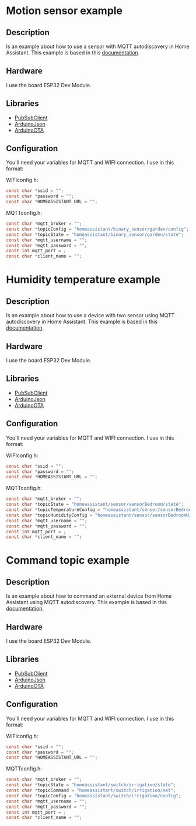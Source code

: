 # Motion sensor example
## Description
Is an example about how to use a sensor with MQTT autodiscovery in Home Assistant. This example is based in this [documentation](https://www.home-assistant.io/integrations/mqtt/#mqtt-discovery).

## Hardware
I use the board ESP32 Dev Module.

## Libraries
- [PubSubClient](https://github.com/knolleary/pubsubclient)
- [ArduinoJson](https://arduinojson.org)
- [ArduinoOTA](https://www.arduino.cc/reference/en/libraries/arduinoota)

## Configuration
You'll need your variables for MQTT and WIFI connection. I use in this format:

WIFIconfig.h:
```c
const char *ssid = "";
const char *password = "";
const char *HOMEASSISTANT_URL = "";
```
MQTTconfig.h:
```c
const char *mqtt_broker = "";
const char *topicConfig = "homeassistant/binary_sensor/garden/config";
const char *topicState = "homeassistant/binary_sensor/garden/state";
const char *mqtt_username = "";
const char *mqtt_password = "";
const int mqtt_port = ;
const char *client_name = "";
```

# Humidity temperature example
## Description
Is an example about how to use a device with two sensor using MQTT autodiscovery in Home Assistant. This example is based in this [documentation](https://www.home-assistant.io/integrations/mqtt/#mqtt-discovery).

## Hardware
I use the board ESP32 Dev Module.

## Libraries
- [PubSubClient](https://github.com/knolleary/pubsubclient)
- [ArduinoJson](https://arduinojson.org)
- [ArduinoOTA](https://www.arduino.cc/reference/en/libraries/arduinoota)

## Configuration
You'll need your variables for MQTT and WIFI connection. I use in this format:

WIFIconfig.h:
```c
const char *ssid = "";
const char *password = "";
const char *HOMEASSISTANT_URL = "";
```
MQTTconfig.h:
```c
const char *mqtt_broker = "";
const char *topicState = "homeassistant/sensor/sensorBedroom/state";
const char *topicTemperatureConfig = "homeassistant/sensor/sensorBedroomT/config";
const char *topicHumidityConfig = "homeassistant/sensor/sensorBedroomH/config";
const char *mqtt_username = "";
const char *mqtt_password = "";
const int mqtt_port = ;
const char *client_name = "";
```

# Command topic example
## Description
Is an example about how to command an external device from Home Assistant using MQTT autodiscovery. This example is based in this [documentation](https://www.home-assistant.io/integrations/mqtt/#mqtt-discovery).

## Hardware
I use the board ESP32 Dev Module.

## Libraries
- [PubSubClient](https://github.com/knolleary/pubsubclient)
- [ArduinoJson](https://arduinojson.org)
- [ArduinoOTA](https://www.arduino.cc/reference/en/libraries/arduinoota)

## Configuration
You'll need your variables for MQTT and WIFI connection. I use in this format:

WIFIconfig.h:
```c
const char *ssid = "";
const char *password = "";
const char *HOMEASSISTANT_URL = "";
```
MQTTconfig.h:
```c
const char *mqtt_broker = "";
const char *topicState = "homeassistant/switch/irrigation/state";
const char *topicCommand = "homeassistant/switch/irrigation/set";
const char *topicConfig = "homeassistant/switch/irrigation/config";
const char *mqtt_username = "";
const char *mqtt_password = "";
const int mqtt_port = ;
const char *client_name = "";
```
